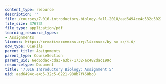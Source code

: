 ```yaml
---
content_type: resource
description: ''
file: /courses/7-016-introductory-biology-fall-2018/aad6494ce4c532c50221988b7f468bc8_MIT7_016F18PS5.pdf
file_size: 376732
file_type: application/pdf
learning_resource_types:
- Assignments
license: https://creativecommons.org/licenses/by-nc-sa/4.0/
ocw_type: OCWFile
parent_title: Assignments
parent_type: CourseSection
parent_uid: 6ed6bdac-cda3-a3b7-1732-ac482dac199c
resourcetype: Document
title: '7.016 Introductory Biology: Assignment 5'
uid: aad6494c-e4c5-32c5-0221-988b7f468bc8
---
```

